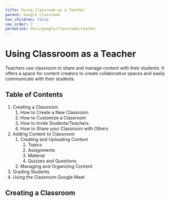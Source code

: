 ```yaml
---
title: Using Classroom as a Teacher
parent: Google Classroom
has_children: false
nav_order: 3
permalink: docs/google/classroom/teacher
---
```


# Using Classroom as a Teacher

Teachers use classroom to share and manage content with their students. It offers a space for content creators to create collaborative spaces and easily communicate with their students.

## Table of Contents
1. Creating a Classroom
     1. How to Create a New Classroom
     2. How to Customize a Classroom
     3. How to Invite Students/Teachers
     4. How to Share your Classroom with Others
2. Adding Content to Classroom
     1. Creating and Uploading Content
          1. Topics
          2. Assignments
          3. Material
          4. Quizzes and Questions
     2. Managing and Organizing Content
3. Grading Students
4. Using the Classroom Google Meet

## Creating a Classroom
